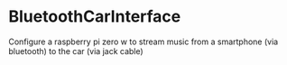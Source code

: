 # BluetoothCarInterface
Configure a raspberry pi zero w to stream music from a smartphone (via bluetooth) to the car (via jack cable)
